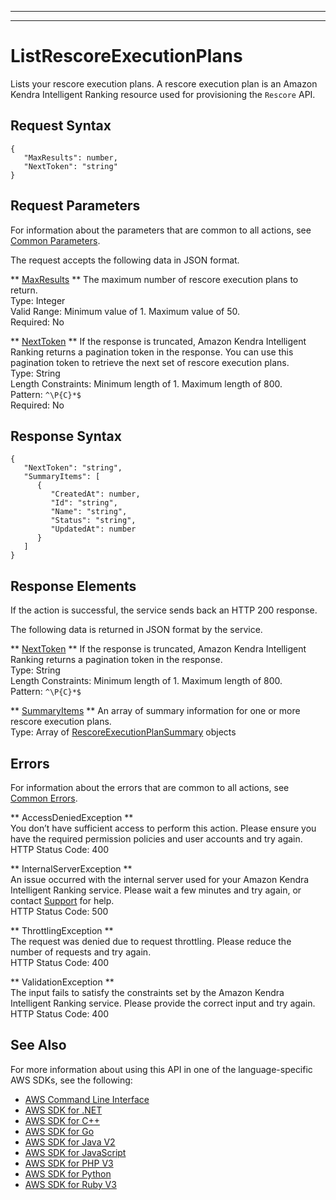 --------

--------

# ListRescoreExecutionPlans<a name="API_Ranking_ListRescoreExecutionPlans"></a>

Lists your rescore execution plans\. A rescore execution plan is an Amazon Kendra Intelligent Ranking resource used for provisioning the `Rescore` API\.

## Request Syntax<a name="API_Ranking_ListRescoreExecutionPlans_RequestSyntax"></a>

```
{
   "MaxResults": number,
   "NextToken": "string"
}
```

## Request Parameters<a name="API_Ranking_ListRescoreExecutionPlans_RequestParameters"></a>

For information about the parameters that are common to all actions, see [Common Parameters](CommonParameters.md)\.

The request accepts the following data in JSON format\.

 ** [MaxResults](#API_Ranking_ListRescoreExecutionPlans_RequestSyntax) **   <a name="Kendra-Ranking_ListRescoreExecutionPlans-request-MaxResults"></a>
The maximum number of rescore execution plans to return\.  
Type: Integer  
Valid Range: Minimum value of 1\. Maximum value of 50\.  
Required: No

 ** [NextToken](#API_Ranking_ListRescoreExecutionPlans_RequestSyntax) **   <a name="Kendra-Ranking_ListRescoreExecutionPlans-request-NextToken"></a>
If the response is truncated, Amazon Kendra Intelligent Ranking returns a pagination token in the response\. You can use this pagination token to retrieve the next set of rescore execution plans\.  
Type: String  
Length Constraints: Minimum length of 1\. Maximum length of 800\.  
Pattern: `^\P{C}*$`   
Required: No

## Response Syntax<a name="API_Ranking_ListRescoreExecutionPlans_ResponseSyntax"></a>

```
{
   "NextToken": "string",
   "SummaryItems": [ 
      { 
         "CreatedAt": number,
         "Id": "string",
         "Name": "string",
         "Status": "string",
         "UpdatedAt": number
      }
   ]
}
```

## Response Elements<a name="API_Ranking_ListRescoreExecutionPlans_ResponseElements"></a>

If the action is successful, the service sends back an HTTP 200 response\.

The following data is returned in JSON format by the service\.

 ** [NextToken](#API_Ranking_ListRescoreExecutionPlans_ResponseSyntax) **   <a name="Kendra-Ranking_ListRescoreExecutionPlans-response-NextToken"></a>
If the response is truncated, Amazon Kendra Intelligent Ranking returns a pagination token in the response\.  
Type: String  
Length Constraints: Minimum length of 1\. Maximum length of 800\.  
Pattern: `^\P{C}*$` 

 ** [SummaryItems](#API_Ranking_ListRescoreExecutionPlans_ResponseSyntax) **   <a name="Kendra-Ranking_ListRescoreExecutionPlans-response-SummaryItems"></a>
An array of summary information for one or more rescore execution plans\.  
Type: Array of [RescoreExecutionPlanSummary](API_Ranking_RescoreExecutionPlanSummary.md) objects

## Errors<a name="API_Ranking_ListRescoreExecutionPlans_Errors"></a>

For information about the errors that are common to all actions, see [Common Errors](CommonErrors.md)\.

 ** AccessDeniedException **   
You don’t have sufficient access to perform this action\. Please ensure you have the required permission policies and user accounts and try again\.  
HTTP Status Code: 400

 ** InternalServerException **   
An issue occurred with the internal server used for your Amazon Kendra Intelligent Ranking service\. Please wait a few minutes and try again, or contact [Support](http://aws.amazon.com/contact-us/) for help\.  
HTTP Status Code: 500

 ** ThrottlingException **   
The request was denied due to request throttling\. Please reduce the number of requests and try again\.  
HTTP Status Code: 400

 ** ValidationException **   
The input fails to satisfy the constraints set by the Amazon Kendra Intelligent Ranking service\. Please provide the correct input and try again\.  
HTTP Status Code: 400

## See Also<a name="API_Ranking_ListRescoreExecutionPlans_SeeAlso"></a>

For more information about using this API in one of the language\-specific AWS SDKs, see the following:
+  [AWS Command Line Interface](https://docs.aws.amazon.com/goto/aws-cli/kendra-ranking-2022-10-19/ListRescoreExecutionPlans) 
+  [AWS SDK for \.NET](https://docs.aws.amazon.com/goto/DotNetSDKV3/kendra-ranking-2022-10-19/ListRescoreExecutionPlans) 
+  [AWS SDK for C\+\+](https://docs.aws.amazon.com/goto/SdkForCpp/kendra-ranking-2022-10-19/ListRescoreExecutionPlans) 
+  [AWS SDK for Go](https://docs.aws.amazon.com/goto/SdkForGoV1/kendra-ranking-2022-10-19/ListRescoreExecutionPlans) 
+  [AWS SDK for Java V2](https://docs.aws.amazon.com/goto/SdkForJavaV2/kendra-ranking-2022-10-19/ListRescoreExecutionPlans) 
+  [AWS SDK for JavaScript](https://docs.aws.amazon.com/goto/AWSJavaScriptSDK/kendra-ranking-2022-10-19/ListRescoreExecutionPlans) 
+  [AWS SDK for PHP V3](https://docs.aws.amazon.com/goto/SdkForPHPV3/kendra-ranking-2022-10-19/ListRescoreExecutionPlans) 
+  [AWS SDK for Python](https://docs.aws.amazon.com/goto/boto3/kendra-ranking-2022-10-19/ListRescoreExecutionPlans) 
+  [AWS SDK for Ruby V3](https://docs.aws.amazon.com/goto/SdkForRubyV3/kendra-ranking-2022-10-19/ListRescoreExecutionPlans) 